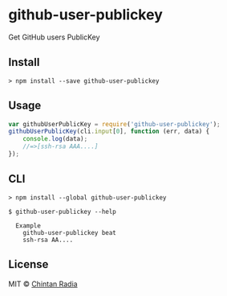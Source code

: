 # github-user-publickey
Get GitHub users PublicKey

## Install

`> npm install --save github-user-publickey`

## Usage

```js
var githubUserPublicKey = require('github-user-publickey');
githubUserPublicKey(cli.input[0], function (err, data) {
    console.log(data);
    //=>[ssh-rsa AAA....]
});
```

## CLI

`> npm install --global github-user-publickey`

```
$ github-user-publickey --help

  Example
    github-user-publickey beat
    ssh-rsa AA....
```

## License

MIT © [Chintan Radia](https://github.com/beatfreaker)
